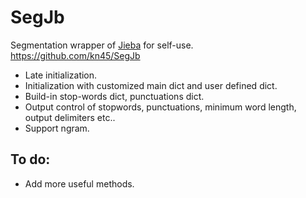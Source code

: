 # SegJb
Segmentation wrapper of [Jieba](https://github.com/fxsjy/jieba) for self-use.  
https://github.com/kn45/SegJb

- Late initialization.
- Initialization with customized main dict and user defined dict.
- Build-in stop-words dict, punctuations dict.
- Output control of stopwords, punctuations, minimum word length, output delimiters etc..
- Support ngram.


## To do:

-  Add more useful methods.
